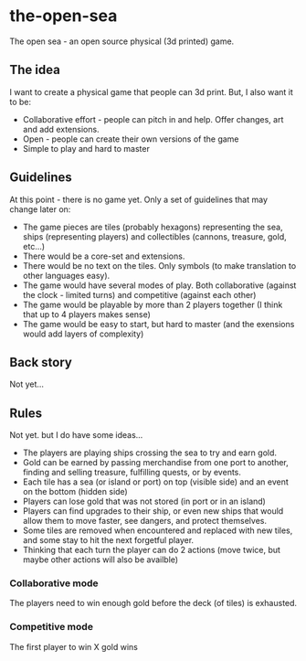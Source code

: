 # the-open-sea
The open sea - an open source physical (3d printed) game.

## The idea

I want to create a physical game that people can 3d print. But, I also want it to be:
* Collaborative effort - people can pitch in and help. Offer changes, art and add extensions.
* Open - people can create their own versions of the game 
* Simple to play and hard to master

## Guidelines

At this point - there is no game yet. Only a set of guidelines that may change later on:

* The game pieces are tiles (probably hexagons) representing the sea, ships (representing players) and collectibles (cannons, treasure, gold, etc...)
* There would be a core-set and extensions. 
* There would be no text on the tiles. Only symbols (to make translation to other languages easy).   
* The game would have several modes of play. Both collaborative (against the clock - limited turns) and competitive (against each other)
* The game would be playable by more than 2 players together (I think that up to 4 players makes sense)
* The game would be easy to start, but hard to master (and the exensions would add layers of complexity)

## Back story 

Not yet...

## Rules 

Not yet. but I do have some ideas...
* The players are playing ships crossing the sea to try and earn gold. 
* Gold can be earned by passing merchandise from one port to another, finding and selling treasure, fulfilling quests, or by events.
* Each tile has a sea (or island or port) on top (visible side) and an event on the bottom (hidden side)
* Players can lose gold that was not stored (in port or in an island)
* Players can find upgrades to their ship, or even new ships that would allow them to move faster, see dangers, and protect themselves. 
* Some tiles are removed when encountered and replaced with new tiles, and some stay to hit the next forgetful player.
* Thinking that each turn the player can do 2 actions (move twice, but maybe other actions will also be availble)

### Collaborative mode 

The players need to win enough gold before the deck (of tiles) is exhausted.

### Competitive mode

The first player to win X gold wins





